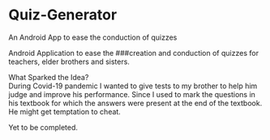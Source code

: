 # Quiz-Generator
An Android App to ease the conduction of quizzes 

Android Application to ease the ###creation and conduction of quizzes for teachers, elder brothers and sisters.

What Sparked the Idea? \
	During Covid-19 pandemic I wanted to give tests to my brother to help him judge and improve his performance. Since I used to mark the questions in his textbook for which the answers were present at the end of the textbook. He might get temptation to cheat.
  
 Yet to be completed.
